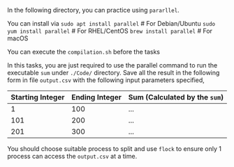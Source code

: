In the following directory, you can practice using `pararllel`. 

You can install via 
`sudo apt install parallel`   # For Debian/Ubuntu
`sudo yum install parallel`   # For RHEL/CentOS
`brew install parallel`   # For macOS

You can execute the `compilation.sh` before the tasks 

In this tasks, you are just required to use the parallel command to 
run the executable `sum` under `./Code/` directory. Save all the 
result in the following form in file `output.csv` with the following 
input parameters specified, 

| Starting Integer | Ending Integer |  Sum (Calculated by the `sum`)   |
|------------------|----------------|----------------------------------|
| 1                | 100            |   ...                            |
| 101              | 200            |   ...                            |
| 201              | 300            |   ...                            |

You should choose suitable process to split and use `flock` to ensure 
only 1 process can access the `output.csv` at a time. 
               
